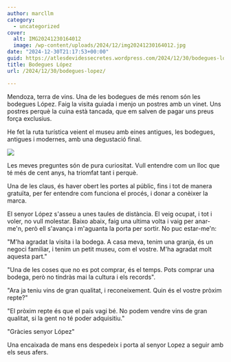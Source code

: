 ```yaml
---
author: marcllm
category:
  - uncategorized
cover:
  alt: IMG20241230164012
  image: /wp-content/uploads/2024/12/img20241230164012.jpg
date: "2024-12-30T21:17:53+00:00"
guid: https://atlesdevidessecretes.wordpress.com/2024/12/30/bodegues-lopez/
title: Bodegues López
url: /2024/12/30/bodegues-lopez/

---
```

Mendoza, terra de vins. Una de les bodegues de més renom són les bodegues López. Faig la visita guiada i menjo un postres amb un vinet. Uns postres perquè la cuina està tancada, que em salven de pagar uns preus força exclusius.

He fet la ruta turística veient el museu amb eines antigues, les bodegues, antigues i modernes, amb una degustació final.

![](/wp-content/uploads/2024/12/img202412301342278475064127842377979.jpg?w=1024)

Les meves preguntes són de pura curiositat. Vull entendre com un lloc que té més de cent anys, ha triomfat tant i perquè.

Una de les claus, és haver obert les portes al públic, fins i tot de manera gratuïta, per fer entendre com funciona el procés, i donar a conèixer la marca.

El senyor López s'asseu a unes taules de distància. El veig ocupat, i tot i voler, no vull molestar. Baixo abaix, faig una ultima volta i vaig per anar-me'n, però ell s'avança i m'aguanta la porta per sortir. No puc estar-me'n:

"M'ha agradat la visita i la bodega. A casa meva, tenim una granja, és un negoci familiar, i tenim un petit museu, com el vostre. M'ha agradat molt aquesta part."

"Una de les coses que no es pot comprar, és el temps. Pots comprar una bodega, però no tindràs mai la cultura i els records".

"Ara ja teniu vins de gran qualitat, i reconeixement. Quin és el vostre pròxim repte?"

"El pròxim repte és que el país vagi bé. No podem vendre vins de gran qualitat, si la gent no té poder adquisitiu."

"Gràcies senyor López"

Una encaixada de mans ens despedeix i porta al senyor Lopez a seguir amb els seus afers.
